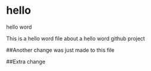 # hello
hello word

This is a hello word file about a hello word github project 

##Another change was just made to this file

##Extra change